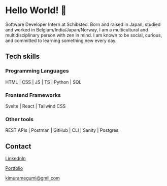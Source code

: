 # Hello World! 👋

Software Developer Intern at Schibsted. Born and raised in Japan, studied and worked in Belgium/India/Japan/Norway, I am a multicultural and multidisciplinary person with zen in mind. I am known to be social, curious, and committed to learning something new every day.

## Tech skills

### Programming Languages
HTML | CSS | JS | TS | Python | SQL

### Frontend Frameworks
Svelte | React | Tailwind CSS

### Other tools
REST APIs | Postman | GitHub | CLI | Sanity | Postgres


## Contact
[LinkednIn](https://www.linkedin.com/in/kimuramegumi/) 

[Portfolio](https://home.megumi.no)

kimuramegumi@gmil.com




<!--
**MegumiKim/MegumiKim** is a ✨ _special_ ✨ repository because its `README.md` (this file) appears on your GitHub profile.

Here are some ideas to get you started:

- 🔭 I’m currently working on my personal mini projects.
Blog page: https://funny-boba-e7553f.netlify.app/

- 🌱 I’m currently learning Frontend Development at Noroff.

- 👯 I’m looking to collaborate on 
- 🤔 I’m looking for help with ...
- 💬 Ask me about ...
- 📫 How to reach me: 
https://www.linkedin.com/in/kimuramegumi/

- ⚡ Fun fact: I'm a capoeira martial artist :muscle:
-->
